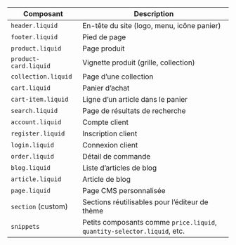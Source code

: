 | Composant             | Description                                                              |
| --------------------- | ------------------------------------------------------------------------ |
| `header.liquid`       | En-tête du site (logo, menu, icône panier)                               |
| `footer.liquid`       | Pied de page                                                             |
| `product.liquid`      | Page produit                                                             |
| `product-card.liquid` | Vignette produit (grille, collection)                                    |
| `collection.liquid`   | Page d’une collection                                                    |
| `cart.liquid`         | Panier d’achat                                                           |
| `cart-item.liquid`    | Ligne d’un article dans le panier                                        |
| `search.liquid`       | Page de résultats de recherche                                           |
| `account.liquid`      | Compte client                                                            |
| `register.liquid`     | Inscription client                                                       |
| `login.liquid`        | Connexion client                                                         |
| `order.liquid`        | Détail de commande                                                       |
| `blog.liquid`         | Liste d’articles de blog                                                 |
| `article.liquid`      | Article de blog                                                          |
| `page.liquid`         | Page CMS personnalisée                                                   |
| `section` (custom)    | Sections réutilisables pour l’éditeur de thème                           |
| `snippets`            | Petits composants comme `price.liquid`, `quantity-selector.liquid`, etc. |
